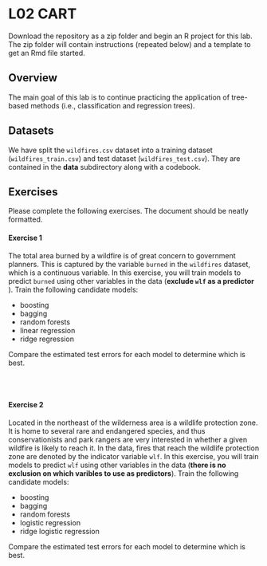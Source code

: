 # L02 CART

Download the repository as a zip folder and begin an R project for this lab. The zip folder will contain instructions (repeated below) and a template to get an Rmd file started.

## Overview

The main goal of this lab is to continue practicing the application of tree-based methods (i.e., classification and regression trees).

## Datasets

We have split the `wildfires.csv` dataset into a training dataset (`wildfires_train.csv`) and test dataset (`wildfires_test.csv`). They are contained in the **data** subdirectory along with a codebook.  

## Exercises

Please complete the following exercises. The document should be neatly formatted. 

#### Exercise 1 
The total area burned by a wildfire is of great concern to government planners. This is captured by the variable `burned` in the `wildfires` dataset, which is a continuous variable. In this exercise, you will train models to predict `burned` using other variables in the data (**exclude `wlf` as a predictor** ). Train the following candidate models:

* boosting
* bagging
* random forests 
* linear regression
* ridge regression 

Compare the estimated test errors for each model to determine which is best. 

<br><br>

#### Exercise 2
Located in the northeast of the wilderness area is a wildlife protection zone. It is home to several rare and endangered species, and thus conservationists and park rangers are very interested in whether a given wildfire is likely to reach it. In the data, fires that reach the wildlife protection zone are denoted by the indicator variable `wlf`. 
In this exercise, you will train models to predict `wlf` using other variables in the data (**there is no exclusion on which varibles to use as predictors**). Train the following candidate models:

* boosting
* bagging 
* random forests
* logistic regression
* ridge logistic regression
     
Compare the estimated test errors for each model to determine which is best. 
